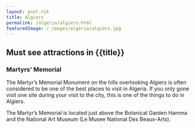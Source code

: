 ```yaml
---
layout: post.njk
title: Algiers
permalink: /algeria/algiers.html
featuredImage: /_images/algeria/algiers.jpg
---
```

## Must see attractions in {{title}}

### Martyrs’ Memorial
The Martyr’s Memorial Monument on the hills overlooking Algiers is often considered to be one of the best places to visit in Algeria. If you only gone visit one site during your visit to the city, this is one of the things to do in Algiers.

The Martyr’s Memorial is located just above the Botanical Garden Hamma and the National Art Museum (Le Musee National Des Beaux-Arts).

